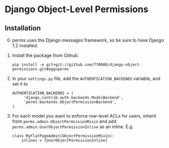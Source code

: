 Django Object-Level Permissions
===============================

Installation
------------

0. perms uses the Django messages framework, so be sure to have Django 1.2 installed.

1. Install the package from Github.

       pip install -e git+git://github.com/ff0000/django-object-permissions.git#egg=perms


2. In your `settings.py` file, add the `AUTHENTICATION_BACKENDS` variable, and set it to

       AUTHENTICATION_BACKENDS = (
            'django.contrib.auth.backends.ModelBackend',
            'perms.backends.ObjectPermissionBackend',
       )


3. For each model you want to enforce row-level ACLs for users, inherit from
   `perms.admin.ObjectPermissionMixin` and add `perms.admin.UserObjectPermissionInline`
   as an inline. E.g.

       class MyFlatPageAdmin(ObjectPermissionMixin):
           inlines = [UserObjectPermissionInline]

